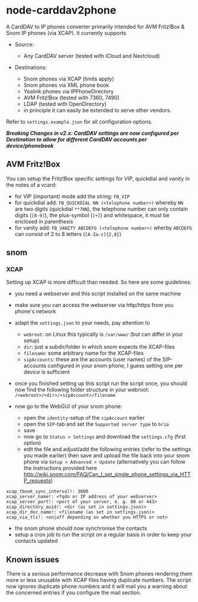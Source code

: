 # node-carddav2phone

A CardDAV to IP phones converter primarily intended for AVM Fritz!Box & Snom IP phones (via XCAP). It currently supports

* Source:

    * Any CardDAV server (tested with iCloud and Nextcloud)

* Destinations:

    * Snom phones via XCAP (limits apply)
    * Snom phones via XML phone book
    * Yealink phones via IPPhoneDirectory
    * AVM Fritz!Box (tested with 7360, 7490)
    * LDAP (tested with OpenDirectory)
    * in principle it can easily be extended to serve other vendors.

Refer to `settings.example.json` for all configuration options.

***Breaking Changes in v2.x: CardDAV settings are now configured per Destination to allow for different CardDAV accounts per device/phonebook***

## AVM Fritz!Box

You can setup the Fritz!Box specific settings for VIP, quickdial and vanity in the notes of a vcard:

* for VIP (important) mode add the string: `FB_VIP`
* for quickdial add: `FB_QUICKDIAL NN (<telephone number>)` whereby `NN` are two digits (quickdial `**7NN`), the telephone number can only contain digits (`[0-9]`), the plus-symbol (`[+]`) and whitespace, it must be enclosed in parenthesis
* for vanity add: `FB_VANITY ABCDEFG (<telephone number>)` wherby `ABCDEFG` can consist of 2 to 8 letters (`[A-Za-z]{2,8}`)

## snom

### XCAP

Setting up XCAP is more difficult than needed. So here are some guidelines:

- you need a webserver and this script installed on the same machine
- make sure you can access the webserver via http/https from you phone's network
- adapt the `settings.json` to your needs, pay attention to

    - `webroot`: on Linux this typically is `/var/www/` (but can differ in your setup)
    - `dir`: just a subdir/folder in which snom expects the XCAP-files
    - `filename`: some arbitrary name for the XCAP-files
    - `sipAccounts`: these are the accounts (user names) of the SIP-accounts configured in your snom phone, I guess setting one per device is sufficient

- once you finished setting up this script run the script once, you should now find the following folder structure in your webroot: `/<webroot>/<dir>/<sipAccount>/filename`
- now go to the WebGUI of your snom phone:

    - open the `identity`-setup of the `sipAccount` earlier
    - open the `SIP`-tab and set the `Supported server type` to `bria`
    - save
    - now go to `Status > Settings` and download the `settings.cfg` (first option)
    - edit the file and adjust/add the following entries (refer to the settings you made earlier) then save and upload the file back into your snom phone via `Setup > Advanced > Update` (alternatively you can follow the instructions provided here <http://wiki.snom.com/FAQ/Can_I_set_single_phone_settings_via_HTTP_requests>)

```
xcap_tbook_sync_interval!: 3600
xcap_server_name!: <fqdn or IP address of your webserver>
xcap_server_port!: <port of your server, e. g. 80 or 443>
xcap_directory_auid!: <dir (as set in settings.json)>
xcap_dir_doc_name!: <filename (as set in settings.json)>
xcap_via_tls!: <on|off depending on whether you HTTPS or not>
```


- the snom phone should now synchronise the contacts
- setup a cron job to run the script on a regular basis in order to keep your contacts updated
    
## Known issues

There is a serious performance decrease with Snom phones rendering them more or less unusable with XCAP files having duplicate numbers.
The script now ignores duplicate phone numbers and it will mail you a warning about the concerned entries if you configure the mail section.
